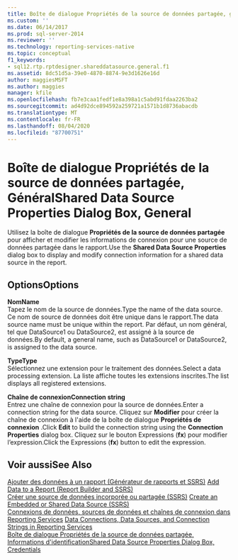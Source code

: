 ```yaml
---
title: Boîte de dialogue Propriétés de la source de données partagée, général | Microsoft Docs
ms.custom: ''
ms.date: 06/14/2017
ms.prod: sql-server-2014
ms.reviewer: ''
ms.technology: reporting-services-native
ms.topic: conceptual
f1_keywords:
- sql12.rtp.rptdesigner.shareddatasource.general.f1
ms.assetid: 8dc51d5a-39e0-4870-8874-9e3d1626e16d
author: maggiesMSFT
ms.author: maggies
manager: kfile
ms.openlocfilehash: fb7e3caa1fedf1e8a398a1c5abd91fdaa2263ba2
ms.sourcegitcommit: ad4d92dce894592a259721a1571b1d8736abacdb
ms.translationtype: MT
ms.contentlocale: fr-FR
ms.lasthandoff: 08/04/2020
ms.locfileid: "87700751"
---
```

# <a name="shared-data-source-properties-dialog-box-general"></a><span data-ttu-id="fb12c-102">Boîte de dialogue Propriétés de la source de données partagée, Général</span><span class="sxs-lookup"><span data-stu-id="fb12c-102">Shared Data Source Properties Dialog Box, General</span></span>
  <span data-ttu-id="fb12c-103">Utilisez la boîte de dialogue **Propriétés de la source de données partagée** pour afficher et modifier les informations de connexion pour une source de données partagée dans le rapport.</span><span class="sxs-lookup"><span data-stu-id="fb12c-103">Use the **Shared Data Source Properties** dialog box to display and modify connection information for a shared data source in the report.</span></span>  
  
## <a name="options"></a><span data-ttu-id="fb12c-104">Options</span><span class="sxs-lookup"><span data-stu-id="fb12c-104">Options</span></span>  
 <span data-ttu-id="fb12c-105">**Nom**</span><span class="sxs-lookup"><span data-stu-id="fb12c-105">**Name**</span></span>  
 <span data-ttu-id="fb12c-106">Tapez le nom de la source de données.</span><span class="sxs-lookup"><span data-stu-id="fb12c-106">Type the name of the data source.</span></span> <span data-ttu-id="fb12c-107">Ce nom de source de données doit être unique dans le rapport.</span><span class="sxs-lookup"><span data-stu-id="fb12c-107">The data source name must be unique within the report.</span></span> <span data-ttu-id="fb12c-108">Par défaut, un nom général, tel que DataSource1 ou DataSource2, est assigné à la source de données.</span><span class="sxs-lookup"><span data-stu-id="fb12c-108">By default, a general name, such as DataSource1 or DataSource2, is assigned to the data source.</span></span>  
  
 <span data-ttu-id="fb12c-109">**Type**</span><span class="sxs-lookup"><span data-stu-id="fb12c-109">**Type**</span></span>  
 <span data-ttu-id="fb12c-110">Sélectionnez une extension pour le traitement des données.</span><span class="sxs-lookup"><span data-stu-id="fb12c-110">Select a data processing extension.</span></span> <span data-ttu-id="fb12c-111">La liste affiche toutes les extensions inscrites.</span><span class="sxs-lookup"><span data-stu-id="fb12c-111">The list displays all registered extensions.</span></span>  
  
 <span data-ttu-id="fb12c-112">**Chaîne de connexion**</span><span class="sxs-lookup"><span data-stu-id="fb12c-112">**Connection string**</span></span>  
 <span data-ttu-id="fb12c-113">Entrez une chaîne de connexion pour la source de données.</span><span class="sxs-lookup"><span data-stu-id="fb12c-113">Enter a connection string for the data source.</span></span> <span data-ttu-id="fb12c-114">Cliquez sur **Modifier** pour créer la chaîne de connexion à l'aide de la boîte de dialogue **Propriétés de connexion** .</span><span class="sxs-lookup"><span data-stu-id="fb12c-114">Click **Edit** to build the connection string using the **Connection Properties** dialog box.</span></span> <span data-ttu-id="fb12c-115">Cliquez sur le bouton Expressions (**fx**) pour modifier l’expression.</span><span class="sxs-lookup"><span data-stu-id="fb12c-115">Click the Expressions (**fx**) button to edit the expression.</span></span>  
  
## <a name="see-also"></a><span data-ttu-id="fb12c-116">Voir aussi</span><span class="sxs-lookup"><span data-stu-id="fb12c-116">See Also</span></span>  
 <span data-ttu-id="fb12c-117">[Ajouter des données à un rapport &#40;Générateur de rapports et SSRS&#41;](report-data/report-datasets-ssrs.md) </span><span class="sxs-lookup"><span data-stu-id="fb12c-117">[Add Data to a Report &#40;Report Builder and SSRS&#41;](report-data/report-datasets-ssrs.md) </span></span>  
 <span data-ttu-id="fb12c-118">[Créer une source de données incorporée ou partagée &#40;SSRS&#41;](../../2014/reporting-services/create-an-embedded-or-shared-data-source-ssrs.md) </span><span class="sxs-lookup"><span data-stu-id="fb12c-118">[Create an Embedded or Shared Data Source &#40;SSRS&#41;](../../2014/reporting-services/create-an-embedded-or-shared-data-source-ssrs.md) </span></span>  
 <span data-ttu-id="fb12c-119">[Connexions de données, sources de données et chaînes de connexion dans Reporting Services](../../2014/reporting-services/data-connections-data-sources-and-connection-strings-in-reporting-services.md) </span><span class="sxs-lookup"><span data-stu-id="fb12c-119">[Data Connections, Data Sources, and Connection Strings in Reporting Services](../../2014/reporting-services/data-connections-data-sources-and-connection-strings-in-reporting-services.md) </span></span>  
 [<span data-ttu-id="fb12c-120">Boîte de dialogue Propriétés de la source de données partagée, Informations d'identification</span><span class="sxs-lookup"><span data-stu-id="fb12c-120">Shared Data Source Properties Dialog Box, Credentials</span></span>](../../2014/reporting-services/shared-data-source-properties-dialog-box-credentials.md)  
  
  
